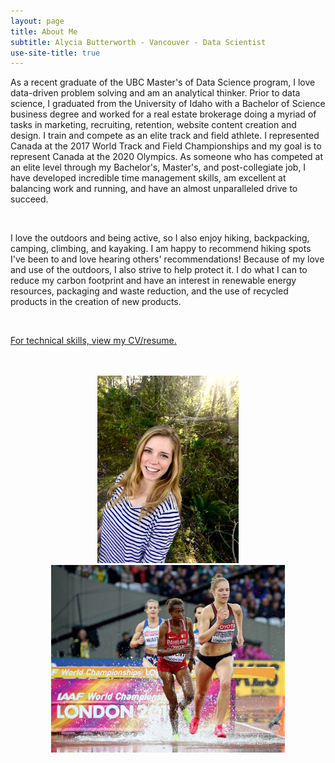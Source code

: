 ```yaml
---
layout: page
title: About Me
subtitle: Alycia Butterworth - Vancouver - Data Scientist
use-site-title: true
---
```


As a recent graduate of the UBC Master's of Data Science program, I love data-driven problem solving and am an analytical thinker. Prior to data science, I graduated from the University of Idaho with a Bachelor of Science business degree and worked for a real estate brokerage doing a myriad of tasks in marketing, recruiting, retention, website content creation and design. I train and compete as an elite track and field athlete. I represented Canada at the 2017 World Track and Field Championships and my goal is to represent Canada at the 2020 Olympics. As someone who has competed at an elite level through my Bachelor's, Master's, and post-collegiate job, I have developed incredible time management skills, am excellent at balancing work and running, and have an almost unparalleled drive to succeed.

<br>

I love the outdoors and being active, so I also enjoy hiking, backpacking, camping, climbing, and kayaking. I am happy to recommend hiking spots I've been to and love hearing others' recommendations! Because of my love and use of the outdoors, I also strive to help protect it. I do what I can to reduce my carbon footprint and have an interest in renewable energy resources, packaging and waste reduction, and the use of recycled products in the creation of new products.

<br>

[For technical skills, view my CV/resume.](https://alyciakb.github.io/resume/)

<br>
<br>

<center><img src="/img/alycia.jpg" alt="AlyciaPhoto" height="300"/><img src="/img/steeple.jpg"  alt="SteeplePhoto" height="300"/></center>

